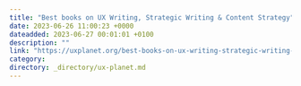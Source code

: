 ```yaml
---
title: "Best books on UX Writing, Strategic Writing & Content Strategy"
date: 2023-06-26 11:00:23 +0000
dateadded: 2023-06-27 00:01:01 +0100
description: ""
link: "https://uxplanet.org/best-books-on-ux-writing-strategic-writing-content-strategy-a525ffa482e?source=rss----819cc2aaeee0---4"
category:
directory: _directory/ux-planet.md
---
```

